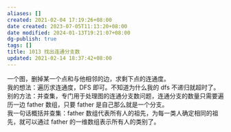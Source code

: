 ```yaml
---
aliases: []
created: 2021-02-04 17:19:26+08:00
date created: 2023-07-05T11:13:20+08:00
date modified: 2024-01-13T19:21:07+08:00
dg-publish: true
tags: []
title: 1013 找出连通分支数
updated: 2021-02-14 18:37:42+08:00
---
```


一个图，删掉某一个点和与他相邻的边，求剩下点的连通度。  
我的想法：遍历求连通度，DFS 即可。不知道为什么我的 dfs 不递归就超时了。  
别的方法：并查集，专门用于处理图的连通分支数问题，连通分支的数量只需要遍历一边 father 数组，只要 father 是自己那么就是一个分支。  
我一句话概括并查集：father 数组代表所有人的祖先，为每一类人确定相同的祖先，就可以通过 father 的一维数组表示所有人的类别了。